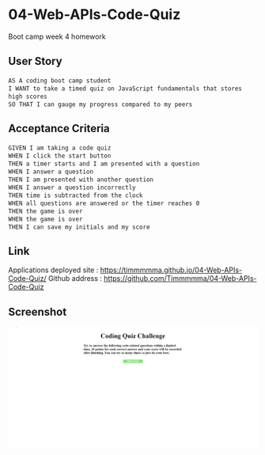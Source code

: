 # 04-Web-APIs-Code-Quiz
Boot camp week 4 homework

## User Story

```
AS A coding boot camp student
I WANT to take a timed quiz on JavaScript fundamentals that stores high scores
SO THAT I can gauge my progress compared to my peers
```

## Acceptance Criteria

```
GIVEN I am taking a code quiz
WHEN I click the start button
THEN a timer starts and I am presented with a question
WHEN I answer a question
THEN I am presented with another question
WHEN I answer a question incorrectly
THEN time is subtracted from the clock
WHEN all questions are answered or the timer reaches 0
THEN the game is over
WHEN the game is over
THEN I can save my initials and my score
```

## Link
Applications deployed site : https://timmmmma.github.io/04-Web-APIs-Code-Quiz/
Github address : https://github.com/Timmmmma/04-Web-APIs-Code-Quiz

## Screenshot
![image](https://github.com/Timmmmma/04-Web-APIs-Code-Quiz/blob/main/assets/image/Code%20Quiz.png)
